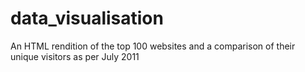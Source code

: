 data_visualisation
==================

An HTML rendition of the top 100 websites and a comparison of their unique visitors as per July 2011
